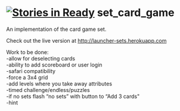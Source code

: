 [![Stories in Ready](https://badge.waffle.io/firechicago/set_card_game.png?label=ready&title=Ready)](https://waffle.io/firechicago/set_card_game)
set_card_game
=============

An implementation of the card game set.

Check out the live version at http://launcher-sets.herokuapp.com

Work to be done:<br>
-allow for deselecting cards<br>
-ability to add scoreboard or user login<br>
-safari compatibility<br>
-force a 3x4 grid<br>
-add levels where you take away attributes<br>
-timed challenge/endless/puzzles<br>
-if no sets flash “no sets” with button to “Add 3 cards"<br>
-hint<br>
